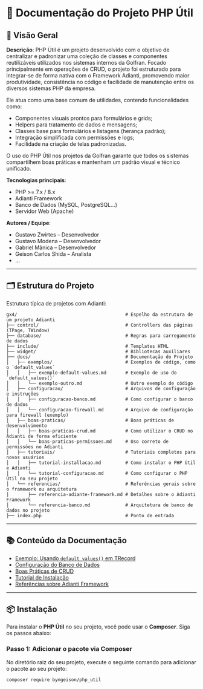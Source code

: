 # 📘 Documentação do Projeto PHP Útil

## 🧾 Visão Geral

**Descrição**:
PHP Útil é um projeto desenvolvido com o objetivo de centralizar e padronizar uma coleção de classes e componentes reutilizáveis utilizados nos sistemas internos da Golfran.
Focado principalmente em operações de CRUD, o projeto foi estruturado para integrar-se de forma nativa com o Framework Adianti, promovendo maior produtividade, consistência no código e facilidade de manutenção entre os diversos sistemas PHP da empresa.

Ele atua como uma base comum de utilidades, contendo funcionalidades como:

- Componentes visuais prontos para formulários e grids;
- Helpers para tratamento de dados e mensagens;
- Classes base para formulários e listagens (herança padrão);
- Integração simplificada com permissões e logs;
- Facilidade na criação de telas padronizadas.

O uso do PHP Útil nos projetos da Golfran garante que todos os sistemas compartilhem boas práticas e mantenham um padrão visual e técnico unificado.

**Tecnologias principais**:
- PHP >= 7.x / 8.x
- Adianti Framework
- Banco de Dados (MySQL, PostgreSQL...)
- Servidor Web (Apache)

**Autores / Equipe**:
- Gustavo Zwirtes – Desenvolvedor
- Gustavo Modena – Desenvolvedor
- Gabriel Mânica – Desenvolvedor
- Geison Carlos Shida – Analista
- ...

---

## 🗂️ Estrutura do Projeto

Estrutura típica de projetos com Adianti:

```plaintext
gx4/                                        # Espelho da estrutura de um projeto Adianti
├── control/                                # Controllers das páginas (TPage, TWindow)
├── database/                               # Regras para carregamento de dados
├── include/                                # Templates HTML
├── widget/                                 # Bibliotecas auxiliares
├── docs/                                   # Documentação do Projeto
│   ├── exemplos/                           # Exemplos de código, como o `default_values`
│   │   ├── exemplo-default-values.md       # Exemplo de uso do `default_values()`
│   │   └── exemplo-outro.md                # Outro exemplo de código
│   ├── configuracao/                       # Arquivos de configuração e instruções
│   │   ├── configuracao-banco.md           # Como configurar o banco de dados
│   │   └── configuracao-firewall.md        # Arquivo de configuração para firewall (exemplo)
│   ├── boas-praticas/                      # Boas práticas de desenvolvimento
│   │   ├── boas-praticas-crud.md           # Como utilizar o CRUD no Adianti de forma eficiente
│   │   └── boas-praticas-permissoes.md     # Uso correto de permissões no Adianti
│   ├── tutoriais/                          # Tutoriais completos para novos usuários
│   │   ├── tutorial-installacao.md         # Como instalar o PHP Útil e Adianti
│   │   └── tutorial-configuracao.md        # Como configurar o PHP Útil no seu projeto
│   └── referencias/                        # Referências gerais sobre o framework ou arquitetura
│       ├── referencia-adiante-framework.md # Detalhes sobre o Adianti Framework
│       └── referencia-banco.md             # Arquitetura de banco de dados no projeto
├── index.php                               # Ponto de entrada

```

---

## 📚 Conteúdo da Documentação

- [Exemplo: Usando `default_values()` em TRecord](gx4/docs/exemplos/exemplo-default-values.md)
- [Configuração do Banco de Dados](gx4/docs/configuracoes/configuracao-banco.md)
- [Boas Práticas de CRUD](gx4/docs/boas-praticas/boas-praticas-crud.md)
- [Tutorial de Instalação](gx4/docs/tutoriais/tutorial-installacao.md)
- [Referências sobre Adianti Framework](gx4/docs/referencias/referencia-adiante-framework.md)

---

## 📦 Instalação

Para instalar o **PHP Útil** no seu projeto, você pode usar o **Composer**. Siga os passos abaixo:

### Passo 1: Adicionar o pacote via Composer

No diretório raiz do seu projeto, execute o seguinte comando para adicionar o pacote ao seu projeto:

```bash
composer require bymgeison/php_util
